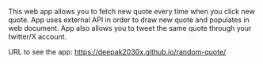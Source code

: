 This web app allows you to fetch new quote every time when you click new quote. App uses external API in order to draw new quote and populates in web document. App also allows you to tweet the same quote through your twitter/X account.

URL to see the app: https://deepak2030x.github.io/random-quote/
